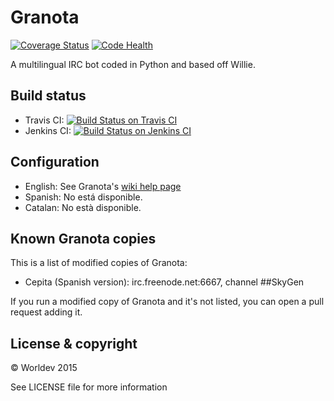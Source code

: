 # Granota

[![Coverage Status](https://coveralls.io/repos/Worldev/Granota/badge.svg?branch=master&service=github)](https://coveralls.io/github/Worldev/Granota?branch=master) [![Code Health](https://landscape.io/github/Worldev/Granota/master/landscape.svg?style=flat)](https://landscape.io/github/Worldev/Granota/master)

A multilingual IRC bot coded in Python and based off Willie.

## Build status

* Travis CI: [![Build Status on Travis CI](https://travis-ci.org/Worldev/Granota.svg)](https://travis-ci.org/Worldev/Granota) 
* Jenkins CI: [![Build Status on Jenkins CI](https://img.shields.io/jenkins/s/https/ci.jedayoshi.me/Granota.svg)](https://ci.jedayoshi.me/job/Granota) 

## Configuration

* English: See Granota's [wiki help page](https://github.com/Worldev/Granota/wiki/Download-and-installation-guide)
* Spanish: No está disponible.
* Catalan: No està disponible.

## Known Granota copies
This is a list of modified copies of Granota:
* Cepita (Spanish version): irc.freenode.net:6667, channel ##SkyGen

If you run a modified copy of Granota and it's not listed, you can open a pull request adding it.

## License & copyright
© Worldev 2015

See LICENSE file for more information
